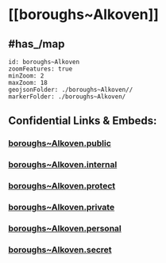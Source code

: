 # [[boroughs~Alkoven]] 


## #has_/map  



```leaflet
id: boroughs~Alkoven
zoomFeatures: true 
minZoom: 2 
maxZoom: 18
geojsonFolder: ./boroughs~Alkoven//
markerFolder: ./boroughs~Alkoven/
```




## Confidential Links & Embeds: 

### [boroughs~Alkoven.public](/_public/\Earth\Continent\Europe\Europe~Central\Austria\Austrias_States\Oberösterreich\counties~OÖ\Eferding\cities~Eferding\Alkovenboroughs~Alkoven.public.md) 

### [boroughs~Alkoven.internal](/_internal/\Earth\Continent\Europe\Europe~Central\Austria\Austrias_States\Oberösterreich\counties~OÖ\Eferding\cities~Eferding\Alkovenboroughs~Alkoven.internal.md) 

### [boroughs~Alkoven.protect](/_protect/\Earth\Continent\Europe\Europe~Central\Austria\Austrias_States\Oberösterreich\counties~OÖ\Eferding\cities~Eferding\Alkovenboroughs~Alkoven.protect.md) 

### [boroughs~Alkoven.private](/_private/\Earth\Continent\Europe\Europe~Central\Austria\Austrias_States\Oberösterreich\counties~OÖ\Eferding\cities~Eferding\Alkovenboroughs~Alkoven.private.md) 

### [boroughs~Alkoven.personal](/_personal/\Earth\Continent\Europe\Europe~Central\Austria\Austrias_States\Oberösterreich\counties~OÖ\Eferding\cities~Eferding\Alkovenboroughs~Alkoven.personal.md) 

### [boroughs~Alkoven.secret](/_secret/\Earth\Continent\Europe\Europe~Central\Austria\Austrias_States\Oberösterreich\counties~OÖ\Eferding\cities~Eferding\Alkovenboroughs~Alkoven.secret.md)


